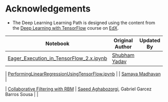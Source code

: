 # Acknowledgements

* The Deep Learning Learning Path is designed using the content from the [Deep Learning with TensorFlow](https://courses.edx.org/courses/course-v1:IBM+DL0120EN+3T2018/course/) course on [EdX](https://courses.edx.org/login?next=/dashboard).

| Notebook | Original Author | Updated By |
|-|-|-|
| [Eager_Execution_in_TensorFlow_2.x.ipynb](fundamentals-of-deeplearning/notebooks/Eager_Execution_in_TensorFlow_2.x.ipynb) | [Shubham Yadav](https://www.linkedin.com/in/shubham-kumar-yadav-14378768) | |

| [PerformingLinearRegressionUsingTensorFlow.ipynb](fundamentals-of-deeplearning/notebooks/PerformingLinearRegressionUsingTensorFlow.ipynb) | | [Samaya Madhavan](https://www.linkedin.com/in/samaya-madhavan) |

| [Collaborative Filtering with RBM](unsupervised-deeplearning/notebooks/CollabortiveFilteringUsingRBM.ipynb) | [Saeed Aghabozorgi](https://ca.linkedin.com/in/saeedaghabozorgi), Gabriel Garcez Barros Sousa | |


